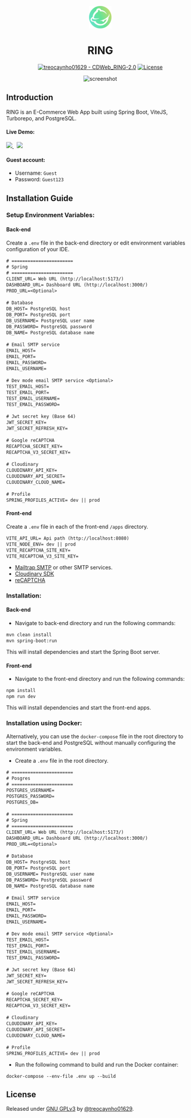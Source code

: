 <p align="center">
<img width="60" alt="RING Logo" src="https://raw.githubusercontent.com/treocaynho01629/CDWeb_RING-2.0/main/front-end/apps/web/public/logo.svg"/>
</p>
<div align="center">
  <h1 align="center">RING</h1>
</div>

<div align="center">
  
[![treocaynho01629 - CDWeb_RING-2.0](https://img.shields.io/static/v1?label=treocaynho01629&message=CDWeb_RING-2.0&color=blue&logo=github)](https://github.com/treocaynho01629/CDWeb_RING-2.0 "Go to GitHub repo")
[![License](https://img.shields.io/badge/License-GNU_GPLv3-blue)](#license)

</div>

<div align="center">

![screenshot](https://github.com/user-attachments/assets/7095dcec-1f3d-4bdc-b37a-42d44c1ccb6e)

</div>

## Introduction

RING is an E-Commerce Web App built using Spring Boot, ViteJS, Turborepo, and PostgreSQL.

#### Live Demo:
<a href="https://ringdoraz.io.vn/" target="_blank">
  <img src="https://github.com/user-attachments/assets/c56ea83a-4d6b-4b14-8c7e-dddea6bde1e5" width="100" />
</a>
&nbsp;
<a href="https://admin.ringdoraz.io.vn/" target="_blank">
  <img src="https://github.com/user-attachments/assets/c37f89ba-c4b8-4c1e-99d3-5a66ccf89ca0" width="100" />
</a>

#### Guest account:

- Username: `Guest`
- Password: `Guest123`

## Installation Guide

### Setup Environment Variables:

#### Back-end

Create a `.env` file in the back-end directory or edit environment variables configuration of your IDE.

```.env
# =======================
# Spring
# =======================
CLIENT_URL= Web URL (http://localhost:5173/)
DASHBOARD_URL= Dashboard URL (http://localhost:3000/)
PROD_URL=<Optional>

# Database
DB_HOST= PostgreSQL host
DB_PORT= PostgreSQL port
DB_USERNAME= PostgreSQL user name
DB_PASSWORD= PostgreSQL password
DB_NAME= PostgreSQL database name

# Email SMTP service
EMAIL_HOST=
EMAIL_PORT=
EMAIL_PASSWORD=
EMAIL_USERNAME=

# Dev mode email SMTP service <Optional>
TEST_EMAIL_HOST=
TEST_EMAIL_PORT=
TEST_EMAIL_USERNAME=
TEST_EMAIL_PASSWORD=

# Jwt secret key (Base 64)
JWT_SECRET_KEY=
JWT_SECRET_REFRESH_KEY=

# Google reCAPTCHA
RECAPTCHA_SECRET_KEY=
RECAPTCHA_V3_SECRET_KEY=

# Cloudinary
CLOUDINARY_API_KEY=
CLOUDINARY_API_SECRET=
CLOUDINARY_CLOUD_NAME=

# Profile
SPRING_PROFILES_ACTIVE= dev || prod
```

#### Front-end

Create a `.env` file in each of the front-end `/apps` directory.

```.env
VITE_API_URL= Api path (http://localhost:8080)
VITE_NODE_ENV= dev || prod
VITE_RECAPTCHA_SITE_KEY=
VITE_RECAPTCHA_V3_SITE_KEY=
```

- [Mailtrap SMTP](https://mailtrap.io/blog/spring-send-email/t) or other SMTP services.
- [Cloudinary SDK](https://cloudinary.com/documentation/java_quickstart)
- [reCAPTCHA](https://developers.google.com/recaptcha)

### Installation:

#### Back-end

- Navigate to back-end directory and run the following commands:
  
```
mvn clean install
mvn spring-boot:run
```

This will install dependencies and start the Spring Boot server.

#### Front-end

- Navigate to the front-end directory and run the following commands:

```
npm install
npm run dev
```

This will install dependencies and start the front-end apps.

### Installation using Docker:

Alternatively, you can use the `docker-compose` file in the root directory to start the back-end and PostgreSQL without manually configuring the environment variables.

- Create a `.env` file in the root directory.

```.env
# =======================
# Posgres
# =======================
POSTGRES_USERNAME=
POSTGRES_PASSWORD=
POSTGRES_DB=

# =======================
# Spring
# =======================
CLIENT_URL= Web URL (http://localhost:5173/)
DASHBOARD_URL= Dashboard URL (http://localhost:3000/)
PROD_URL=<Optional>

# Database
DB_HOST= PostgreSQL host
DB_PORT= PostgreSQL port
DB_USERNAME= PostgreSQL user name
DB_PASSWORD= PostgreSQL password
DB_NAME= PostgreSQL database name

# Email SMTP service
EMAIL_HOST=
EMAIL_PORT=
EMAIL_PASSWORD=
EMAIL_USERNAME=

# Dev mode email SMTP service <Optional>
TEST_EMAIL_HOST=
TEST_EMAIL_PORT=
TEST_EMAIL_USERNAME=
TEST_EMAIL_PASSWORD=

# Jwt secret key (Base 64)
JWT_SECRET_KEY=
JWT_SECRET_REFRESH_KEY=

# Google reCAPTCHA
RECAPTCHA_SECRET_KEY=
RECAPTCHA_V3_SECRET_KEY=

# Cloudinary
CLOUDINARY_API_KEY=
CLOUDINARY_API_SECRET=
CLOUDINARY_CLOUD_NAME=

# Profile
SPRING_PROFILES_ACTIVE= dev || prod
```

- Run the following command to build and run the Docker container:

```
docker-compose --env-file .env up --build
```

## License

Released under [GNU GPLv3](/LICENSE) by [@treocaynho01629](https://github.com/treocaynho01629).